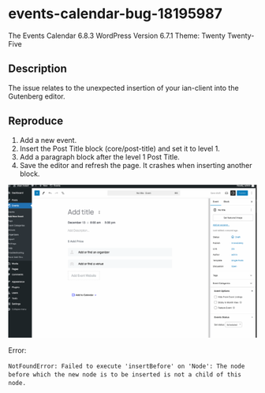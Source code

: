 # events-calendar-bug-18195987

The Events Calendar 6.8.3
WordPress Version 6.7.1
Theme: Twenty Twenty-Five

## Description

The issue relates to the unexpected insertion of your ian-client into the Gutenberg editor.

## Reproduce

1. Add a new event.
2. Insert the Post Title block (core/post-title) and set it to level 1.
3. Add a paragraph block after the level 1 Post Title.
4. Save the editor and refresh the page. It crashes when inserting another block.

![Bug](./events%20calendar.gif)

Error:

`NotFoundError: Failed to execute 'insertBefore' on 'Node': The node before which the new node is to be inserted is not a child of this node.`
